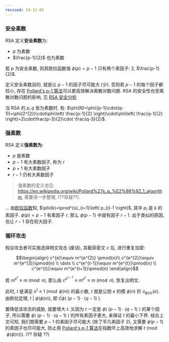 ```yaml
---
revised: 24-12-03
---
```


### 安全素数

RSA 定义**安全素数**为:
- $p$ 为素数
- $\frac{p-1}{2}$ 也为素数

若 $p$ 为安全素数, 则其欧拉函数值 $\phi(p)=p-1$ 只有两个素因子: $2$, $\frac{p-1}{2}$. 

定义安全素数目的, 就是让 $p-1$ 的因子尽可能大 (少). 否则若 $p-1$ 的每个因子都较小, 存在 [Pollard's p-1 算法](https://en.wikipedia.org/wiki/Pollard%27s_p_%E2%88%92_1_algorithm)可以更高效解决离散对数问题. RSA 的安全性也受离散对数问题的影响, 见 [RSA 安全分析](../RSA.md)

当 RSA 的 $p,q$ 皆为素数时, 有: $\phi(N)=\phi((p-1)\cdot(q-1))=\phi(2^{2})\cdot\phi\left( \frac{p-1}{2} \right)\cdot\phi\left( \frac{q-1}{2} \right)=2\cdot\frac{p-3}{2}\cdot \frac{q-3}{2}$. 

### 强素数

RSA 定义**强素数为**:
- $p$ 是素数
- $p-1$ 有大素数因子, 称为 $r$
- $p+1$ 有大素数因子
- $r-1$ 仍有大素数因子

> 强素数的定义也见: <https://en.wikipedia.org/wiki/Pollard%27s_p_%E2%88%92_1_algorithm>, 需要进一步整理, (??存疑??).

... 由[欧拉函数](/Math/数论/欧拉函数.md)知, $\phi(k)=\prod^{s}_{i=1}\left( p_{i}-1 \right)$, 其中 $p_{i}$ 是 $k$ 的素因子. $\phi(p)=p-1$ 有素因子 $r$, 那么 $\phi(p-1)$ 中就有因子 $r-1$. 出于类似的原因, 也让 $r-1$ 存在较大因子.

### 循环攻击

假设攻击者可实施选择明文攻击 (废话), 其截获密文 $c$ 后, 进行重复加密:

$$\begin{align}
c^{e}\equiv m^{e^{2}} \pmod{n}\\
c^{e^{2}}\equiv m^{e^{3}}\pmod{n} \\
\dots \\
c^{e^{t-1}}\equiv m^{e^{t}}\pmod{n} \\
c^{e^{t}}\equiv m^{e^{t+1}}\pmod{n}
\end{align}$$

若 $m^{e^{t}}\equiv m\pmod{n}$, 那么由 $c^{e^{t-1}}\equiv m^{e^{t}}\equiv m\pmod{n}$, 恢复出明文.

此时, $t$ 是满足 $e^{t}\equiv 1\pmod{\phi(n)}$ 的最小数, $t$ 就是公钥 $e$ 的模 $\phi(n)$ 阶 $o_{\phi(n)}(e)$. 由欧拉定理, $t\ \vert\ \phi(\phi(n))$, 即 $t\vert \phi(\ (p-1)\cdot (q-1)\ )$.

要降低该攻击的威胁, 就要增大 $t$. 又因为 $t$ 一定是 $\phi(\ (p-1)\cdot (q-1)\ )$ 的某个因子, 所以需要 $\phi(\ (p-1)\cdot (q-1)\ )$ 的所有素因子更大, 来保证 $t$ 的最小下界. 结合上文可知, 我们既需要 $p-1$ 的素因子尽可能大 (除了平凡素因子 $2$), 又需要 $\phi(p-1)$ 的素因子也尽可能大, 防止用 [Pollard's p-1 算法](https://en.wikipedia.org/wiki/Pollard%27s_p_%E2%88%92_1_algorithm)在指数环上高效地求解 $t\pmod{\phi(\phi(n))}$. (?? 存疑 ??)
